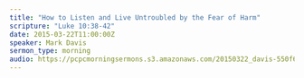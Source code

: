 ```yaml
---
title: "How to Listen and Live Untroubled by the Fear of Harm"
scripture: "Luke 10:38-42"
date: 2015-03-22T11:00:00Z
speaker: Mark Davis
sermon_type: morning
audio: https://pcpcmorningsermons.s3.amazonaws.com/20150322_davis-550f694c547e7.mp3 
---
```



